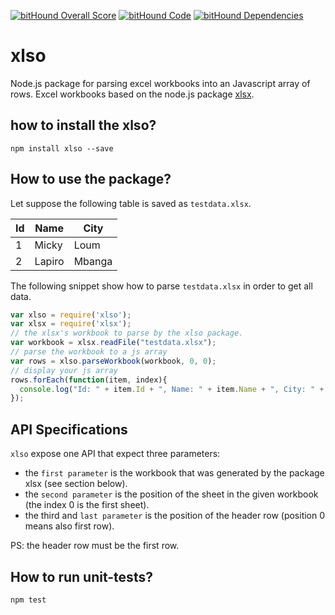 [![bitHound Overall Score](https://www.bithound.io/github/nanachimi/xlso/badges/score.svg)](https://www.bithound.io/github/nanachimi/xlso) [![bitHound Code](https://www.bithound.io/github/nanachimi/xlso/badges/code.svg)](https://www.bithound.io/github/nanachimi/xlso) [![bitHound Dependencies](https://www.bithound.io/github/nanachimi/xlso/badges/dependencies.svg)](https://www.bithound.io/github/nanachimi/xlso/master/dependencies/npm)

# xlso
Node.js package for parsing excel workbooks into an Javascript array of rows. Excel workbooks based on the node.js package [xlsx](https://github.com/SheetJS/js-xlsx).

## how to install the xlso?

```Schell
npm install xlso --save
```

## How to use the package?

Let suppose the following table is saved as `testdata.xlsx`.

| Id    | Name  | City  |
| ----- | ----- | ----- |
|  1    | Micky | Loum  |
|  2    | Lapiro| Mbanga|

The following snippet show how to parse `testdata.xlsx` in order to get all data.

```Javascript
var xlso = require('xlso');
var xlsx = require('xlsx');
// the xlsx's workbook to parse by the xlso package.
var workbook = xlsx.readFile("testdata.xlsx");
// parse the workbook to a js array
var rows = xlso.parseWorkbook(workbook, 0, 0);
// display your js array
rows.forEach(function(item, index){
  console.log("Id: " + item.Id + ", Name: " + item.Name + ", City: " + item.City);
});
```

## API Specifications
`xlso` expose one API that expect three parameters:
* the `first parameter` is the workbook that was generated by the package xlsx (see section below).
* the `second parameter` is the position of the sheet in the given workbook (the index 0 is the first sheet).
* the third and `last parameter` is the position of the header row (position 0 means also first row).

PS: the header row must be the first row.

## How to run unit-tests?

```Schell
npm test
```
